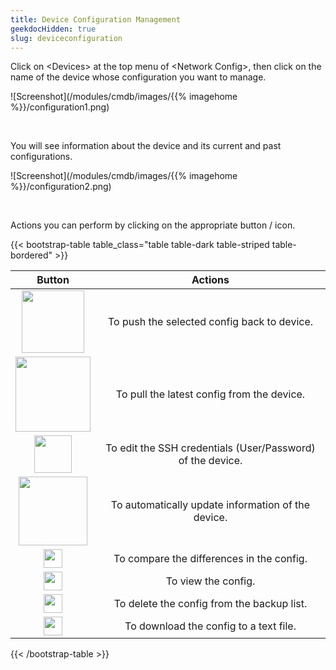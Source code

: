 ```yaml
---
title: Device Configuration Management
geekdocHidden: true
slug: deviceconfiguration
---
```


Click on \<Devices> at the top menu of \<Network Config>, then click on the name of the device whose configuration you want to manage. 

![Screenshot](/modules/cmdb/images/{{% imagehome %}}/configuration1.png)

&nbsp;

You will see information about the device and its current and past configurations. 

![Screenshot](/modules/cmdb/images/{{% imagehome %}}/configuration2.png)

&nbsp;

Actions you can perform by clicking on the appropriate button / icon.

{{< bootstrap-table table_class="table table-dark table-striped table-bordered" >}}

| Button        | Actions     | 
| :----------: |:------------:| 
|  <img src="/modules/cmdb/images/{{% imagehome %}}/pushicon.png" width="100px"> | To push the selected config back to device.|
|  <img src="/modules/cmdb/images/{{% imagehome %}}/pullicon.png" width="120px"> | To pull the latest config from the device.|
|  <img src="/modules/cmdb/images/{{% imagehome %}}/editicon.png" width="60px"> | To edit the SSH credentials (User/Password) of the device.  |
|  <img src="/modules/cmdb/images/{{% imagehome %}}/autoupdateicon.png" width="110px"> | To automatically update information of the device.|
|  <img src="/modules/cmdb/images/{{% imagehome %}}/compareicon.png" width="30px"> | To compare the differences in the config.|
|  <img src="/modules/cmdb/images/{{% imagehome %}}/viewicon.png" width="30px"> | To view the config. |
|  <img src="/modules/cmdb/images/{{% imagehome %}}/deleteicon.png" width="30px"> | To delete the config from the backup list.|
|  <img src="/modules/cmdb/images/{{% imagehome %}}/downloadicon.png" width="30px"> | To download the config to a text file.|

{{< /bootstrap-table >}}